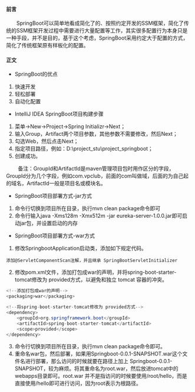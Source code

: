 #### 前言
&emsp;&emsp;SpringBoot可以简单地看成简化了的、按照约定开发的SSM框架，简化了传统的SSM框架开发过程中需要进行大量配置等工作，其实很多配置行为本身只是一种手段，并不是目的，基于这个考虑，SpringBoot采用约定大于配置的方式，简化了传统框架原有样板化的配置。

#### 正文
- SpringBoot的优点
1. 快速开发
2. 轻松部署
3. 自动化配置

- IntelliJ IDEA SpringBoot项目构建步骤
1. 菜单->New->Project->Spring Initializr->Next；
2. 输入Group，Artifact两个项目参数，其他参数不需要修改，然后Next；
3. 勾选Web，然后点击Next；
4. 指定项目路径，例如：D:\project_stu\project_springboot；
5. 创建成功。

&emsp;&emsp; 备注：GroupId和ArtifactId是maven管理项目包时用作区分的字段，GroupId分为几个字段，例如com.vpclub，前面的com叫做域，后面的为自己起的域名，ArtifactId一般是项目名或模块名。

- SpringBoot项目部署方式-jar方式
1. 命令行切换到项目所在目录，执行mvn clean package命令即可
2. 命令行输入java -Xms128m -Xmx512m -jar eureka-server-1.0.0.jar即可启动jar包，并设置启动的内存

- SpringBoot项目部署方式-war方式
1. 修改SpringbootApplication启动类，添加如下规定代码。
```
添加@ServletComponentScan注解，并且继承 SpringBootServletInitializer
```
2. 修改pom.xml文件，添加打包成war的声明，并将spring-boot-starter-tomcat修改为 provided方式，以避免和独立 tomcat 容器的冲突。
```java 
<!--添加打包成war的声明-->
<packaging>war</packaging>

<!--将spring-boot-starter-tomcat修改为 provided方式-->
<dependency>
    <groupId>org.springframework.boot</groupId>
    <artifactId>spring-boot-starter-tomcat</artifactId>
    <scope>provided</scope>
</dependency>
```
3. 命令行切换到项目所在目录，执行mvn clean package命令即可。
4. 重命名war包，然后部署，如果用Springboot-0.0.1-SNAPSHOT.war这个文件名进行部署，那么访问的时候就要在路径上加上 Springboot-0.0.1-SNAPSHOT，较为麻烦。将其重命名为root.war，然后放进tomcat中的webapps目录即可。root.war 并不是指访问的时候要使用/root/hello，而是直接使用/hello即可进行访问，因为root表示为根路径。

